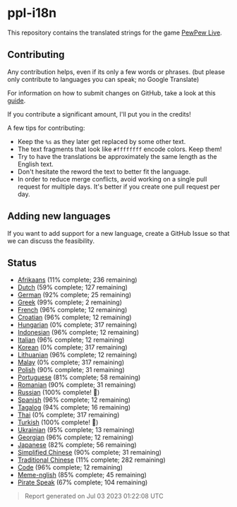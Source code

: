 [//]: # "This file is automatically generated by generate_readme.py"
# ppl-i18n
This repository contains the translated strings for the game [PewPew Live](https://pewpew.live).
## Contributing
Any contribution helps, even if its only a few words or phrases.
(but please only contribute to languages you can speak; no Google Translate)

For information on how to submit changes on GitHub, take a look at this [guide](https://docs.github.com/en/free-pro-team@latest/github/managing-files-in-a-repository/editing-files-in-another-users-repository).

If you contribute a significant amount, I'll put you in the credits!

A few tips for contributing:
* Keep the `%s` as they later get replaced by some other text.
* The text fragments that look like `#ffffffff` encode colors. Keep them!
* Try to have the translations be approximately the same length as the English text.
* Don't hesitate the reword the text to better fit the language.
* In order to reduce merge conflicts, avoid working on a single pull request for multiple days. It's better if you create one pull request per day.
## Adding new languages
If you want to add support for a new language, create a GitHub Issue so that we can discuss
the feasibility.
## Status
* [Afrikaans](/translations/afr.po) (11% complete; 236 remaining)
* [Dutch](/translations/nld.po) (59% complete; 127 remaining)
* [German](/translations/deu.po) (92% complete; 25 remaining)
* [Greek](/translations/gre.po) (99% complete; 2 remaining)
* [French](/translations/fra.po) (96% complete; 12 remaining)
* [Croatian](/translations/hrv.po) (96% complete; 12 remaining)
* [Hungarian](/translations/hun.po) (0% complete; 317 remaining)
* [Indonesian](/translations/ind.po) (96% complete; 12 remaining)
* [Italian](/translations/ita.po) (96% complete; 12 remaining)
* [Korean](/translations/kor.po) (0% complete; 317 remaining)
* [Lithuanian](/translations/lit.po) (96% complete; 12 remaining)
* [Malay](/translations/msa.po) (0% complete; 317 remaining)
* [Polish](/translations/pol.po) (90% complete; 31 remaining)
* [Portuguese](/translations/por.po) (81% complete; 58 remaining)
* [Romanian](/translations/ron.po) (90% complete; 31 remaining)
* [Russian](/translations/rus.po) (100% complete! 🎉)
* [Spanish](/translations/spa.po) (96% complete; 12 remaining)
* [Tagalog](/translations/tgl.po) (94% complete; 16 remaining)
* [Thai](/translations/tha.po) (0% complete; 317 remaining)
* [Turkish](/translations/tur.po) (100% complete! 🎉)
* [Ukrainian](/translations/ukr.po) (95% complete; 13 remaining)
* [Georgian](/translations/kat.po) (96% complete; 12 remaining)
* [Japanese](/translations/jpn.po) (82% complete; 56 remaining)
* [Simplified Chinese](/translations/chs.po) (90% complete; 31 remaining)
* [Traditional Chinese](/translations/cht.po) (11% complete; 282 remaining)
* [Code](/translations/code.po) (96% complete; 12 remaining)
* [Meme-nglish](/translations/meme.po) (85% complete; 45 remaining)
* [Pirate Speak](/translations/pirate.po) (67% complete; 104 remaining)
> Report generated on Jul 03 2023 01:22:08 UTC